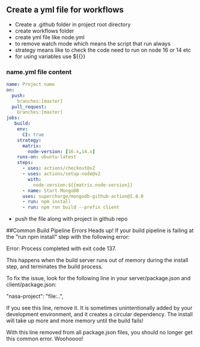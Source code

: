 ## Create a yml file for workflows


- Create a .github folder in project root directory
- create workflows folder 
- create yml file like node.yml
- to remove watch mode which means the script that run always
- strategy means like to check the code need to run on node 16 or 14 etc
- for using variables use ${{}}

### name.yml file content

```yml
name: Project name
on:
  push:
    branches:[master]
  pull_request:
    branches:[master]
jobs:
   build:
    env: 
      CI: true
    strategy:
      matrix:
        node-version: [16.x,14.x]
    runs-on: ubuntu-latest
    steps: 
      - uses: actions/checkout@v2
      - uses: actions/setup-node@v2
        with:
          node-version:${{matrix.node-version}}
      - name: Start MongoDB
      uses: supercharge/mongodb-github-action@1.8.0
      - run: npm install
      - run: npm run build --prefix client
```

- push the file along with project in github repo



##Common Build Pipeline Errors
Heads up! If your build pipeline is failing at the "run npm install" step with the following error:

Error: Process completed with exit code 137.

This happens when the build server runs out of memory during the install step, and terminates the build process.

To fix the issue, look for the following line in your server/package.json and client/package.json:

"nasa-project": "file:..",

If you see this line, remove it. It is sometimes unintentionally added by your development environment, and it creates a circular dependency. The install will take up more and more memory until the build fails!

With this line removed from all package.json files, you should no longer get this common error. Woohoooo!
